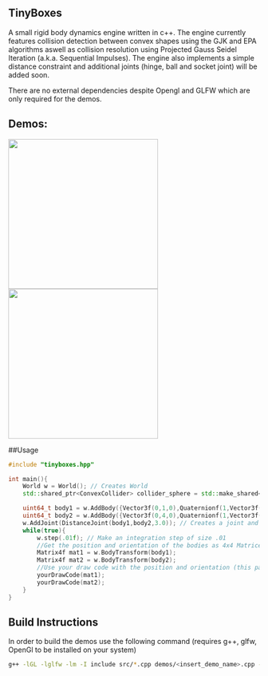 ## TinyBoxes 
A small rigid body dynamics engine written in c++.
The engine currently features collision detection between convex shapes using the GJK and EPA algorithms aswell as collision resolution using  Projected Gauss Seidel Iteration (a.k.a. Sequential Impulses). The engine also implements a simple distance constraint and additional joints (hinge, ball and socket joint) will be added soon.

There are no external dependencies despite Opengl and GLFW which are only required for the demos.

## Demos:
<img src = "https://i.postimg.cc/d3tPpnZC/Wrecking-Ball-Screenshot.gif" width=300 height=300>
<img src = "https://i.postimg.cc/XJgkTwTS/Driving-Screenshot.gif" width=300 height=300>

##Usage

```c++
#include "tinyboxes.hpp"

int main(){
    World w = World(); // Creates World
    std::shared_ptr<ConvexCollider> collider_sphere = std::make_shared<SphereCollider>(1); // create a Collider for the body

    uint64_t body1 = w.AddBody({Vector3f(0,1,0),Quaternionf(1,Vector3f(0,0,0)),Vector3f(0,0,0),Vector3f(0,0,0), Matrix3f::Identity(),0.0,collider_sphere});//Creates a body and adds it to the world
    uint64_t body2 = w.AddBody({Vector3f(0,4,0),Quaternionf(1,Vector3f(0,0,0)),Vector3f(0,0,0),Vector3f(1,0,0), Matrix3f::Identity(),1.0,collider_sphere});//Creates a second body and adds it to the world
    w.AddJoint(DistanceJoint(body1,body2,3.0)); // Creates a joint and adds it to the world
    while(true){
        w.step(.01f); // Make an integration step of size .01
        //Get the position and orientation of the bodies as 4x4 Matrices
        Matrix4f mat1 = w.BodyTransform(body1);
        Matrix4f mat2 = w.BodyTransform(body2);
        //Use your draw code with the position and orientation (this part is up to you)
        yourDrawCode(mat1);
        yourDrawCode(mat2);
    }
}

``` 

## Build Instructions
In order to build the demos use the following command (requires g++, glfw, OpenGl to be installed on your system)

```bash 
g++ -lGL -lglfw -lm -I include src/*.cpp demos/<insert_demo_name>.cpp -o <insert_demo_name_binary>
``` 


